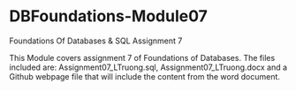 # DBFoundations-Module07
 Foundations Of Databases &amp; SQL Assignment 7

This Module covers assignment 7 of Foundations of Databases. The files included are: Assignment07_LTruong.sql, Assignment07_LTruong.docx and a Github webpage file that will include the content from the word document.
